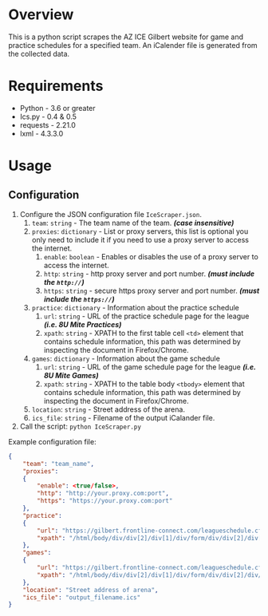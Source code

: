 # Overview

This is a python script scrapes the AZ ICE Gilbert website for game and practice schedules for a specified team.  An iCalender file is generated from the collected data.

# Requirements

- Python - 3.6 or greater
- Ics.py - 0.4 & 0.5
- requests - 2.21.0
- lxml - 4.3.3.0


# Usage

## Configuration

1. Configure the JSON configuration file `IceScraper.json`.
   1. `team`: `string` - The team name of the team. ***(case insensitive)***
   1. `proxies`: `dictionary` - List or proxy servers, this list is optional you only need to include it if you need to use a proxy server to access the internet.
      1. `enable`: `boolean` - Enables or disables the use of a proxy server to access the internet.
      1. `http`: `string` - http proxy server and port number.  ***(must include the `http://`)***
      1. `https`: `string` - secure https proxy server and port number.  ***(must include the `https://`)***
   1. `practice`: `dictionary` - Information about the practice schedule
      1. `url`: `string` - URL of the practice schedule page for the league ***(i.e. 8U Mite Practices)***
      1. `xpath`: `string` - XPATH to the first table cell `<td>` element that contains schedule information, this path was determined by inspecting the document in Firefox/Chrome. 
   1. `games`: `dictionary` - Information about the game schedule
      1. `url`: `string` - URL of the game schedule page for the league ***(i.e. 8U Mite Games)***
      1. `xpath`: `string` - XPATH to the table body `<tbody>` element that contains schedule information, this path was determined by inspecting the document in Firefox/Chrome.
   1. `location`: `string` - Street address of the arena.
   1. `ics_file`: `string` - Filename of the output iCalander file.
1. Call the script: `python IceScraper.py`
 
Example configuration file:

```json
{
    "team": "team_name",
    "proxies":
    {
        "enable": <true/false>,
        "http": "http://your.proxy.com:port",
        "https": "https://your.proxy.com:port"
    },
    "practice":
    {
        "url": "https://gilbert.frontline-connect.com/leagueschedule.cfm?fac=gilbert&facid=1&Sched_id=356",
        "xpath": "/html/body/div/div[2]/div[1]/div/form/div/div[2]/div[1]/table/tbody/tr/td"
    },
    "games":
    {
        "url": "https://gilbert.frontline-connect.com/leagueschedule.cfm?fac=gilbert&facid=1&Sched_id=360",
        "xpath": "/html/body/div/div[2]/div[1]/div/form/div/div[2]/div/table/tbody"
    },
    "location": "Street address of arena",
    "ics_file": "output_filename.ics"
}
```



